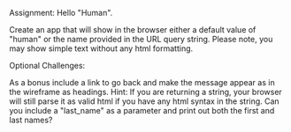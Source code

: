 Assignment: Hello "Human".

Create an app that will show in the browser either a default value of "human" or the name provided in the URL query string. Please note, you may show simple text without any html formatting.

Optional Challenges:

As a bonus include a link to go back and make the message appear as in the wireframe as headings. Hint: If you are returning a string, your browser will still parse it as valid html if you have any html syntax in the string.
Can you include a "last_name" as a parameter and print out both the first and last names?